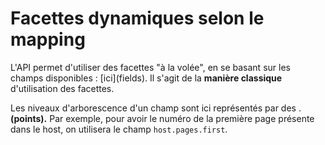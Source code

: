 # Facettes dynamiques selon le mapping

L'API permet d'utiliser des facettes "à la volée", en se basant sur les champs disponibles : \[ici\]\(fields\). Il s'agit de la **manière classique** d'utilisation des facettes.

Les niveaux d'arborescence d'un champ sont ici représentés par des . **\(points\).** Par exemple, pour avoir le numéro de la première page présente dans le host, on utilisera le champ `host.pages.first`.


